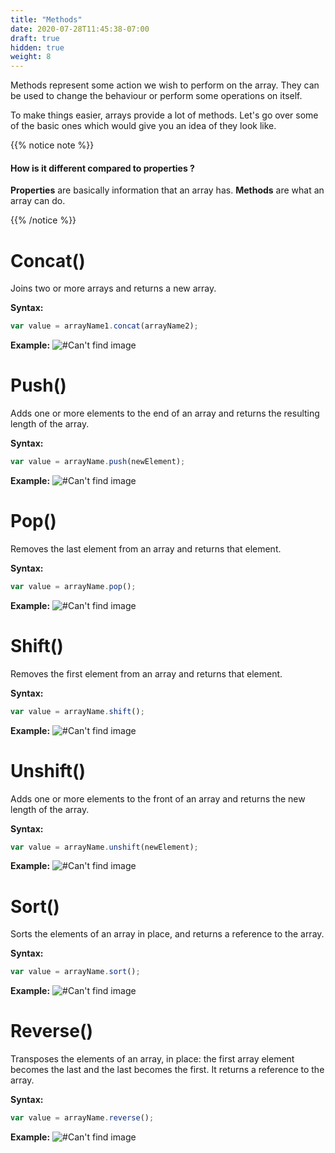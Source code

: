 ```yaml
---
title: "Methods"
date: 2020-07-28T11:45:38-07:00
draft: true
hidden: true
weight: 8
---
```


Methods represent some action we wish to perform on the array. They can be used to change the behaviour or perform some operations on itself.

To make things easier, arrays provide a lot of methods. Let's go over some of the basic ones which would give you an idea of they look like.

{{% notice note %}}


#### How is it different compared to properties ?

<b>Properties</b> are basically information that an array has. <b>Methods</b> are what an array can do.

{{% /notice %}}


# Concat() 
Joins two or more arrays and returns a new array.

<b>Syntax:</b>
```javascript
var value = arrayName1.concat(arrayName2);
```

<b>Example:</b>
![#Can't find image](../../img/concat.png)


# Push() 
Adds one or more elements to the end of an array and returns the resulting length of the array.

<b>Syntax:</b>
```javascript
var value = arrayName.push(newElement);
```

<b>Example:</b>
![#Can't find image](../../img/push.png)


# Pop() 
Removes the last element from an array and returns that element.

<b>Syntax:</b>
```javascript
var value = arrayName.pop();
```

<b>Example:</b>
![#Can't find image](../../img/pop.png)


# Shift() 
Removes the first element from an array and returns that element.

<b>Syntax:</b>
```javascript
var value = arrayName.shift();
```

<b>Example:</b>
![#Can't find image](../../img/shift.png)


# Unshift() 
Adds one or more elements to the front of an array and returns the new length of the array.

<b>Syntax:</b>
```javascript
var value = arrayName.unshift(newElement);
```

<b>Example:</b>
![#Can't find image](../../img/unshift.png)


# Sort() 
Sorts the elements of an array in place, and returns a reference to the array.

<b>Syntax:</b>
```javascript
var value = arrayName.sort();
```

<b>Example:</b>
![#Can't find image](../../img/sort.png)


# Reverse() 
Transposes the elements of an array, in place: the first array element becomes the last and the last becomes the first. It returns a reference to the array.

<b>Syntax:</b>
```javascript
var value = arrayName.reverse();
```

<b>Example:</b>
![#Can't find image](../../img/reverse.png)
